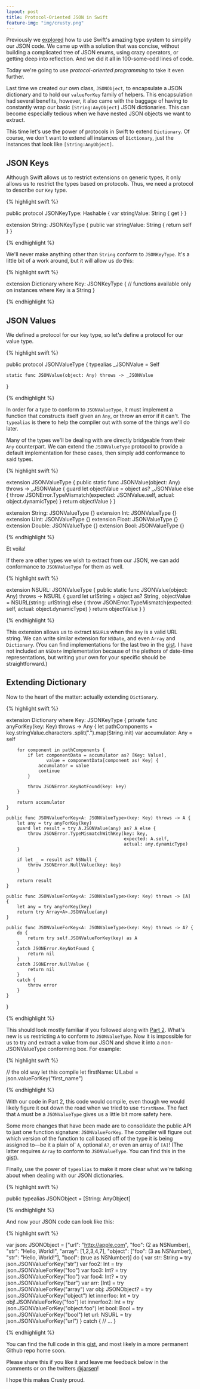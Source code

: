 ```yaml
---
layout: post
title: Protocol-Oriented JSON in Swift
feature-img: "img/crusty.png"
---
```


Previously we [explored](http://jasonlarsen.me/2015/06/23/no-magic-json-pt2.html) how to use Swift's amazing type system to simplify our JSON code. We came up with a solution that was concise, without building a complicated tree of JSON enums, using crazy operators, or getting deep into reflection. And we did it all in 100-some-odd lines of code.

Today we're going to use _protocol-oriented programming_ to take it even further.

Last time we created our own class, `JSONObject`, to encapsulate a JSON dictionary and to hold our `valueForKey` family of helpers. This encapsulation had several benefits, however, it also came with the baggage of having to constantly wrap our basic `[String:AnyObject]` JSON dictionaries. This can become especially tedious when we have nested JSON objects we want to extract.

This time let's use the power of protocols in Swift to extend `Dictionary`. Of course, we don't want to extend all instances of `Dictionary`, just the instances that look like `[String:AnyObject]`.

## JSON Keys

Although Swift allows us to restrict extensions on generic types, it only allows us to restrict the types based on protocols. Thus, we need a protocol to describe our `Key` type.

{% highlight swift %}

public protocol JSONKeyType: Hashable {
    var stringValue: String { get }
}

extension String: JSONKeyType {
    public var stringValue: String {
        return self
    }
}

{% endhighlight %}

We'll never make anything other than `String` conform to `JSONKeyType`. It's a little bit of a work around, but it will allow us do this:

{% highlight swift %}

extension Dictionary where Key: JSONKeyType {
    // functions available only on instances where Key is a String
}

{% endhighlight %}

## JSON Values

We defined a protocol for our key type, so let's define a protocol for our value type.

{% highlight swift %}

public protocol JSONValueType {
    typealias _JSONValue = Self

    static func JSONValue(object: Any) throws -> _JSONValue
}

{% endhighlight %}

In order for a type to conform to `JSONValueType`, it must implement a function that constructs itself given an `Any`, or throw an error if it can't. The `typealias` is there to help the compiler out with some of the things we'll do later.

Many of the types we'll be dealing with are directly bridgeable from their `Any` counterpart. We can extend the `JSONValueType` protocol to provide a default implementation for these cases, then simply add conformance to said types.

{% highlight swift %}

extension JSONValueType {
    public static func JSONValue(object: Any) throws -> _JSONValue {
        guard let objectValue = object as? _JSONValue else {
            throw JSONError.TypeMismatch(expected: JSONValue.self,
                                         actual: object.dynamicType)
        }
        return objectValue
    }
}

extension String: JSONValueType {}
extension Int: JSONValueType {}
extension UInt: JSONValueType {}
extension Float: JSONValueType {}
extension Double: JSONValueType {}
extension Bool: JSONValueType {}

{% endhighlight %}

Et voila!

If there are other types we wish to extract from our JSON, we can add conformance to `JSONValueType` for them as well.

{% highlight swift %}

extension NSURL: JSONValueType {
    public static func JSONValue(object: Any) throws -> NSURL {
        guard let urlString = object as? String,
              objectValue = NSURL(string: urlString) else {
            throw JSONError.TypeMismatch(expected: self,
                                         actual: object.dynamicType)
        }
        return objectValue
    }
}

{% endhighlight %}

This extension allows us to extract `NSURL`s when the `Any` is a valid URL string. We can write similar extension for `NSDate`, and even `Array` and `Dictionary`. (You can find implementations for the last two in the [gist](https://gist.github.com/jarsen/0f0919d3f43b2a2268e6). I have not included an `NSDate` implementation because of the plethora of date-time representations, but writing your own for your specific should be straightforward.)

## Extending Dictionary

Now to the heart of the matter: actually extending `Dictionary`.

{% highlight swift %}

extension Dictionary where Key: JSONKeyType {
    private func anyForKey(key: Key) throws -> Any {
        let pathComponents = key.stringValue.characters
                                .split(".").map(String.init)
        var accumulator: Any = self

        for component in pathComponents {
            if let componentData = accumulator as? [Key: Value],
                   value = componentData[component as! Key] {
                accumulator = value
                continue
            }

            throw JSONError.KeyNotFound(key: key)
        }

        return accumulator
    }

    public func JSONValueForKey<A: JSONValueType>(key: Key) throws -> A {
        let any = try anyForKey(key)
        guard let result = try A.JSONValue(any) as? A else {
            throw JSONError.TypeMismatchWithKey(key: key,
                                                expected: A.self,
                                                actual: any.dynamicType)
        }

        if let _ = result as? NSNull {
            throw JSONError.NullValue(key: key)
        }

        return result
    }

    public func JSONValueForKey<A: JSONValueType>(key: Key) throws -> [A] {
        let any = try anyForKey(key)
        return try Array<A>.JSONValue(any)
    }

    public func JSONValueForKey<A: JSONValueType>(key: Key) throws -> A? {
        do {
            return try self.JSONValueForKey(key) as A
        }
        catch JSONError.KeyNotFound {
            return nil
        }
        catch JSONError.NullValue {
            return nil
        }
        catch {
            throw error
        }
    }
}

{% endhighlight %}

This should look mostly familiar if you followed along with [Part 2](http://jasonlarsen.me/2015/06/23/no-magic-json-pt2.html). What's new is us restricting `A` to conform to `JSONValueType`. Now it is impossible for us to try and extract a value from our JSON and shove it into a non-JSONValueType conforming box. For example:

{% highlight swift %}

// the old way let this compile
let firstName: UILabel = json.valueForKey("first_name")

{% endhighlight %}

With our code in Part 2, this code would compile, even though we would likely figure it out down the road when we tried to use `firstName`. The fact that `A` must be a `JSONValueType` gives us a little bit more safety here.

Some more changes that have been made are to consolidate the public API to just one function signature: `JSONValueForKey`. The compiler will figure out which version of the function to call based off of the type it is being assigned to—be it a plain ol' `A`, optional `A?`, or even an array of `[A]`! (The latter requires `Array` to conform to `JSONValueType`. You can find this in the [gist](https://gist.github.com/jarsen/0f0919d3f43b2a2268e6)).

Finally, use the power of `typealias` to make it more clear what we're talking about when dealing with our JSON dictionaries.

{% highlight swift %}

public typealias JSONObject = [String: AnyObject]

{% endhighlight %}

And now your JSON code can look like this:

{% highlight swift %}

var json: JSONObject = ["url": "http://apple.com", "foo": (2 as NSNumber), "str": "Hello, World!", "array": [1,2,3,4,7], "object": ["foo": (3 as NSNumber), "str": "Hello, World!"], "bool": (true as NSNumber)]
do {
    var str: String = try json.JSONValueForKey("str")
    var foo2: Int = try json.JSONValueForKey("foo")
    var foo3: Int? = try json.JSONValueForKey("foo")
    var foo4: Int? = try json.JSONValueForKey("bar")
    var arr: [Int] = try json.JSONValueForKey("array")
    var obj: JSONObject? = try json.JSONValueForKey("object")
    let innerfoo: Int = try obj!.JSONValueForKey("foo")
    let innerfoo2: Int = try json.JSONValueForKey("object.foo")
    let bool: Bool = try json.JSONValueForKey("bool")
    let url: NSURL = try json.JSONValueForKey("url")
}
catch {
    // ...
}

{% endhighlight %}

You can find the full code in this [gist](https://gist.github.com/jarsen/0f0919d3f43b2a2268e6), and most likely in a more permanent Github repo home soon.

Please share this if you like it and leave me feedback below in the comments or on the twitters [@jarsen](https://twitter.com/jarsen)!

I hope this makes Crusty proud.
